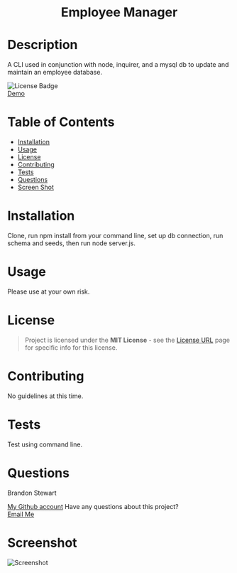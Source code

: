 <h1 align="center">Employee Manager</h1>

# Description

A CLI used in conjunction with node, inquirer, and a mysql db to update and maintain an employee database.

![License Badge](https://img.shields.io/static/v1?label=license&message=MIT+License&color=brightgreen&style=for-the-badge)
<br />
[Demo](https://drive.google.com/file/d/1xHhYsSifbOb68_elTleCt8xl9z5Xmrky/view)
<br />

# Table of Contents

- [Installation](#installation)
- [Usage](#usage)
- [License](#license)
- [Contributing](#contributing)
- [Tests](#tests)
- [Questions](#questions)
- [Screen Shot](#screenshot)

# Installation

Clone, run npm install from your command line, set up db connection, run schema and seeds, then run node server.js.

# Usage

Please use at your own risk.

# License

> Project is licensed under the **MIT License** - see the [License URL](https://choosealicense.com/licenses/mit) page for specific info for this license.

# Contributing

No guidelines at this time. 


# Tests

Test using command line.

# Questions 

Brandon Stewart

[My Github account](https://github.com/brandon-stewart-rgb)
Have any questions about this project? </br>
<a href="brandon@brandon.com">Email Me</a>

# Screenshot
![Screenshot](assests/img/ss.png)
